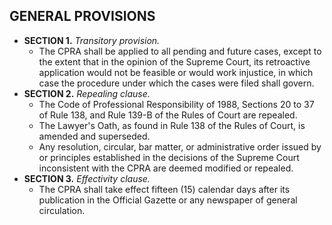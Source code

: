 ## GENERAL PROVISIONS
- **SECTION 1.** *Transitory provision.*
	- The CPRA shall be applied to all pending and future cases, except to the extent that in the opinion of the Supreme Court, its retroactive application would not be feasible or would work injustice, in which case the procedure under which the cases were filed shall govern.
- **SECTION 2.** *Repealing clause.*
	- The Code of Professional Responsibility of 1988, Sections 20 to 37 of Rule 138, and Rule 139-B of the Rules of Court are repealed.
	- The Lawyer's Oath, as found in Rule 138 of the Rules of Court, is amended and superseded.
	- Any resolution, circular, bar matter, or administrative order issued by or principles established in the decisions of the Supreme Court inconsistent with the CPRA are deemed modified or repealed.
- **SECTION 3.** *Effectivity clause.*
	- The CPRA shall take effect fifteen (15) calendar days after its publication in the Official Gazette or any newspaper of general circulation.